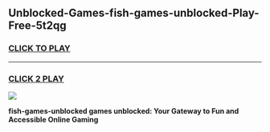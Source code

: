 
## Unblocked-Games-fish-games-unblocked-Play-Free-5t2qg
<h3>
<a href="https://premium76.site?title=fish-games-unblocked&ref=18A">CLICK TO PLAY</a></h3>
<hr>

<h3>
<a href="https://premium76.site?title=fish-games-unblocked&ref=18A">CLICK 2 PLAY</a>
  
</h3>

<a href="https://premium76.site?title=fish-games-unblocked&ref=18A"><img src="https://clearcache.store/games.png"></a>


**fish-games-unblocked games unblocked: Your Gateway to Fun and Accessible Online Gaming**
